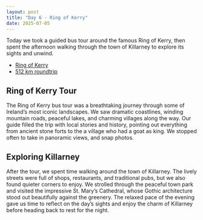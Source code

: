 ```yaml
---
layout: post
title: "Day 6 - Ring of Kerry"
date: 2025-07-05
---
```


Today we took a guided bus tour around the famous Ring of Kerry, then spent the afternoon walking through the town of Killarney to explore its sights and unwind.

- [Ring of Kerry](https://theringofkerry.com/visitors/what-is-the-ring-of-kerry)
- [512 km roundtrip](https://www.google.com/maps/dir/Weir's+Bar+%26+Restaurant,+Multy,+Mullingar,+Co.+Westmeath,+N91+T9WY/Killarney,+County+Kerry/@52.8296658,-9.7470314,219213m/data=!3m2!1e3!4b1!4m14!4m13!1m5!1m1!1s0x485dc269aa52fa1b:0xf847b3467fe9ee47!2m2!1d-7.3907611!2d53.6246435!1m5!1m1!1s0x48453c0cb4976ed9:0xa00c7a9973174c0!2m2!1d-9.504537!2d52.0599609!3e0?entry=ttu&g_ep=EgoyMDI1MDcxMy4wIKXMDSoASAFQAw%3D%3D)

## Ring of Kerry Tour
The Ring of Kerry bus tour was a breathtaking journey through some of Ireland’s most iconic landscapes. We saw dramatic coastlines, winding mountain roads, peaceful lakes, and charming villages along the way. Our guide filled the trip with local stories and history, pointing out everything from ancient stone forts to the a village who had a goat as king. We stopped often to take in panoramic views, and snap photos. 

## Exploring Killarney
After the tour, we spent time walking around the town of Killarney. The lively streets were full of shops, restaurants, and traditional pubs, but we also found quieter corners to enjoy. We strolled through the peaceful town park and visited the impressive St. Mary’s Cathedral, whose Gothic architecture stood out beautifully against the greenery. The relaxed pace of the evening gave us time to reflect on the day’s sights and enjoy the charm of Killarney before heading back to rest for the night.